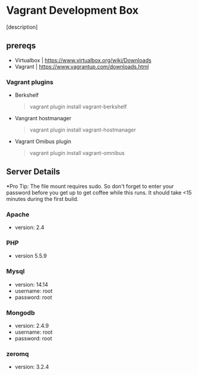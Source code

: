 # Vagrant Development Box

[description]

## prereqs

* Virtualbox | https://www.virtualbox.org/wiki/Downloads
* Vagrant | https://www.vagrantup.com/downloads.html

### Vagrant plugins

  * Berkshelf

    >vagrant plugin install vagrant-berkshelf

  * Vangrant hostmanager

    >vagrant plugin install vagrant-hostmanager

  * Vagrant Omibus plugin
  
    >vagrant plugin install vagrant-omnibus

## Server Details

*Pro Tip: The file mount requires sudo. So don't forget to enter your password before you get up to get coffee while this runs. It should take <15 minutes during the first build.

### Apache
  * version: 2.4

### PHP
  * version 5.5.9

### Mysql
  * version: 14.14
  * username: root
  * password: root

### Mongodb
  * version: 2.4.9
  * username: root
  * password: root

### zeromq
  * version: 3.2.4
